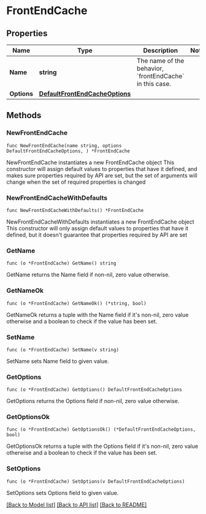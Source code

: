 # FrontEndCache

## Properties

Name | Type | Description | Notes
------------ | ------------- | ------------- | -------------
**Name** | **string** | The name of the behavior, &#x60;frontEndCache&#x60; in this case. | 
**Options** | [**DefaultFrontEndCacheOptions**](DefaultFrontEndCacheOptions.md) |  | 

## Methods

### NewFrontEndCache

`func NewFrontEndCache(name string, options DefaultFrontEndCacheOptions, ) *FrontEndCache`

NewFrontEndCache instantiates a new FrontEndCache object
This constructor will assign default values to properties that have it defined,
and makes sure properties required by API are set, but the set of arguments
will change when the set of required properties is changed

### NewFrontEndCacheWithDefaults

`func NewFrontEndCacheWithDefaults() *FrontEndCache`

NewFrontEndCacheWithDefaults instantiates a new FrontEndCache object
This constructor will only assign default values to properties that have it defined,
but it doesn't guarantee that properties required by API are set

### GetName

`func (o *FrontEndCache) GetName() string`

GetName returns the Name field if non-nil, zero value otherwise.

### GetNameOk

`func (o *FrontEndCache) GetNameOk() (*string, bool)`

GetNameOk returns a tuple with the Name field if it's non-nil, zero value otherwise
and a boolean to check if the value has been set.

### SetName

`func (o *FrontEndCache) SetName(v string)`

SetName sets Name field to given value.


### GetOptions

`func (o *FrontEndCache) GetOptions() DefaultFrontEndCacheOptions`

GetOptions returns the Options field if non-nil, zero value otherwise.

### GetOptionsOk

`func (o *FrontEndCache) GetOptionsOk() (*DefaultFrontEndCacheOptions, bool)`

GetOptionsOk returns a tuple with the Options field if it's non-nil, zero value otherwise
and a boolean to check if the value has been set.

### SetOptions

`func (o *FrontEndCache) SetOptions(v DefaultFrontEndCacheOptions)`

SetOptions sets Options field to given value.



[[Back to Model list]](../README.md#documentation-for-models) [[Back to API list]](../README.md#documentation-for-api-endpoints) [[Back to README]](../README.md)


